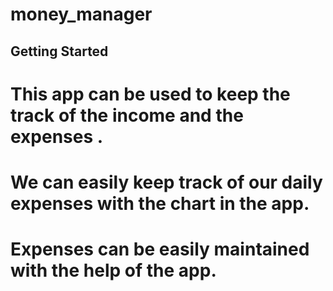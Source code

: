 # money_manager

## Getting Started
# This app can be used to keep the track of the income and the expenses .
# We can easily keep track of our daily expenses with the chart in the app.
# Expenses can be easily maintained with the help of the app.

